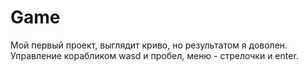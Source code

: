 # Game
Мой первый проект, выглядит криво, но результатом я доволен.
Управление корабликом wasd и пробел, меню - стрелочки и enter.

